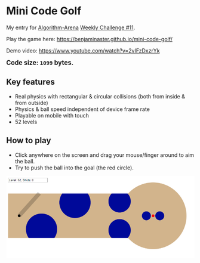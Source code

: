 
# Mini Code Golf

My entry for [Algorithm-Arena](https://github.com/Algorithm-Arena) [Weekly Challenge #11](https://github.com/Algorithm-Arena/weekly-challenge-11-mini-code-golf).

Play the game here: https://benjaminaster.github.io/mini-code-golf/

Demo video: https://www.youtube.com/watch?v=2vIFzDxzrYk

<big>**Code size: `1099` bytes.**</big>

## Key features
- Real physics with rectangular & circular collisions (both from inside & from outside)
- Physics & ball speed independent of device frame rate
- Playable on mobile with touch
- 52 levels

## How to play
- Click anywhere on the screen and drag your mouse/finger around to aim the ball.
- Try to push the ball into the goal (the red circle).

![Screenshot of mini code golf](./assets/screenshot.png)
